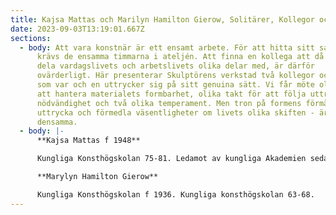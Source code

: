 ```yaml
---
title: Kajsa Mattas och Marilyn Hamilton Gierow, Solitärer, Kollegor och vänner
date: 2023-09-03T13:19:01.667Z
sections:
  - body: Att vara konstnär är ett ensamt arbete. För att hitta sitt sanna språk
      krävs de ensamma timmarna i ateljén. Att finna en kollega att då och då
      dela vardagslivets och arbetslivets olika delar med, är därför
      ovärderligt. Här presenterar Skulptörens verkstad två kollegor och vänner
      som var och en uttrycker sig på sitt genuina sätt. Vi får möte olika sätt
      att hantera materialets formbarhet, olika takt för att följa uttryckets
      nödvändighet och två olika temperament. Men tron på formens förmåga att
      uttrycka och förmedla väsentligheter om livets olika skiften - är
      densamma.
  - body: |-
      **Kajsa Mattas f 1948**

      Kungliga Konsthögskolan 75-81. Ledamot av kungliga Akademien sedan 1989.

      **Marylyn Hamilton Gierow**

      Kungliga Konsthögskolan f 1936. Kungliga konsthögskolan 63-68.
---
```

